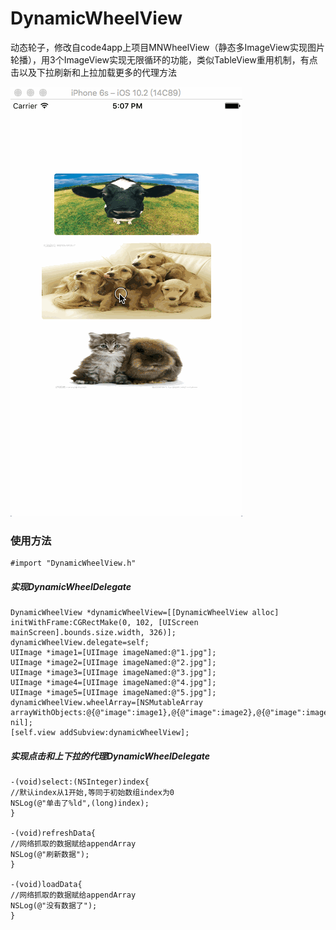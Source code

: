# DynamicWheelView
动态轮子，修改自code4app上项目MNWheelView（静态多ImageView实现图片轮播），用3个ImageView实现无限循环的功能，类似TableView重用机制，有点击以及下拉刷新和上拉加载更多的代理方法  

![](https://github.com/HelloiWorld/DynamicWheelView/blob/master/DynamicWheelView/DynamicWheelImage.gif)

### 使用方法  
    #import "DynamicWheelView.h"   
##### 实现DynamicWheelDelegate  
    DynamicWheelView *dynamicWheelView=[[DynamicWheelView alloc] initWithFrame:CGRectMake(0, 102, [UIScreen mainScreen].bounds.size.width, 326)];  
    dynamicWheelView.delegate=self;  
    UIImage *image1=[UIImage imageNamed:@"1.jpg"];  
    UIImage *image2=[UIImage imageNamed:@"2.jpg"];  
    UIImage *image3=[UIImage imageNamed:@"3.jpg"];  
    UIImage *image4=[UIImage imageNamed:@"4.jpg"];  
    UIImage *image5=[UIImage imageNamed:@"5.jpg"];  
    dynamicWheelView.wheelArray=[NSMutableArray arrayWithObjects:@{@"image":image1},@{@"image":image2},@{@"image":image3},@{@"image":image4},@{@"image":image5}, nil];  
    [self.view addSubview:dynamicWheelView];  
  
##### 实现点击和上下拉的代理DynamicWheelDelegate  
    -(void)select:(NSInteger)index{  
    //默认index从1开始,等同于初始数组index为0  
    NSLog(@"单击了%ld",(long)index);  
    }  
  
    -(void)refreshData{  
    //网络抓取的数据赋给appendArray  
    NSLog(@"刷新数据");
    }  
  
    -(void)loadData{  
    //网络抓取的数据赋给appendArray  
    NSLog(@"没有数据了");  
    }  

